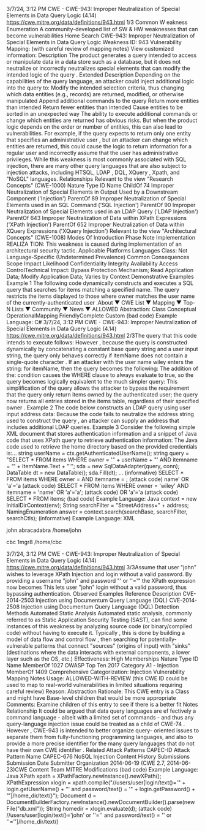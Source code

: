 3/7/24, 3:12 PM CWE - CWE-943: Improper Neutralization of Special Elements in Data Query Logic (4.14)
https://cwe.mitre.org/data/deﬁnitions/943.html 1/3
Common W eakness Enumeration
A community-developed list of SW & HW weaknesses that can become
vulnerabilities
Home Search
CWE-943: Improper Neutralization of Special Elements in Data Query Logic
Weakness ID: 943
Vulnerability Mapping: (with careful review of mapping notes)
View customized information:
 Description
The product generates a query intended to access or manipulate data in a data store such as a database, but it does not neutralize or
incorrectly neutralizes special elements that can modify the intended logic of the query .
 Extended Description
Depending on the capabilities of the query language, an attacker could inject additional logic into the query to:
Modify the intended selection criteria, thus changing which data entities (e.g., records) are returned, modified, or otherwise
manipulated
Append additional commands to the query
Return more entities than intended
Return fewer entities than intended
Cause entities to be sorted in an unexpected way
The ability to execute additional commands or change which entities are returned has obvious risks. But when the product logic
depends on the order or number of entities, this can also lead to vulnerabilities. For example, if the query expects to return only one
entity that specifies an administrative user , but an attacker can change which entities are returned, this could cause the logic to return
information for a regular user and incorrectly assume that the user has administrative privileges.
While this weakness is most commonly associated with SQL injection, there are many other query languages that are also subject to
injection attacks, including HTSQL, LDAP , DQL, XQuery , Xpath, and "NoSQL" languages.
 Relationships
 Relevant to the view "Research Concepts" (CWE-1000)
Nature Type ID Name
ChildOf 74 Improper Neutralization of Special Elements in Output Used by a Downstream Component
('Injection')
ParentOf 89 Improper Neutralization of Special Elements used in an SQL Command ('SQL Injection')
ParentOf 90 Improper Neutralization of Special Elements used in an LDAP Query ('LDAP Injection')
ParentOf 643 Improper Neutralization of Data within XPath Expressions ('XPath Injection')
ParentOf 652 Improper Neutralization of Data within XQuery Expressions ('XQuery Injection')
 Relevant to the view "Architectural Concepts" (CWE-1008)
 Modes Of Introduction
Phase Note
Implementation REALIZA TION: This weakness is caused during implementation of an architectural security tactic.
 Applicable Platforms
Languages
Class: Not Language-Specific (Undetermined Prevalence)
 Common Consequences
Scope Impact Likelihood
Confidentiality
Integrity
Availability
Access ControlTechnical Impact: Bypass Protection Mechanism; Read Application Data; Modify Application Data; Varies by Context
 Demonstrative Examples
Example 1
The following code dynamically constructs and executes a SQL query that searches for items matching a specified name. The query
restricts the items displayed to those where owner matches the user name of the currently-authenticated user .About ▼ CWE List ▼ Mapping ▼ Top-N Lists ▼ Community ▼ News ▼
ALLOWED
Abstraction: Class
Conceptual OperationalMapping
FriendlyComplete Custom
(bad code) Example Language: C# 3/7/24, 3:12 PM CWE - CWE-943: Improper Neutralization of Special Elements in Data Query Logic (4.14)
https://cwe.mitre.org/data/deﬁnitions/943.html 2/3The query that this code intends to execute follows:
However , because the query is constructed dynamically by concatenating a constant base query string and a user input string, the
query only behaves correctly if itemName does not contain a single-quote character . If an attacker with the user name wiley enters the
string:
for itemName, then the query becomes the following:
The addition of the:
condition causes the WHERE clause to always evaluate to true, so the query becomes logically equivalent to the much simpler query:
This simplification of the query allows the attacker to bypass the requirement that the query only return items owned by the
authenticated user; the query now returns all entries stored in the items table, regardless of their specified owner .
Example 2
The code below constructs an LDAP query using user input address data:
Because the code fails to neutralize the address string used to construct the query , an attacker can supply an address that includes
additional LDAP queries.
Example 3
Consider the following simple XML document that stores authentication information and a snippet of Java code that uses XPath query
to retrieve authentication information:
The Java code used to retrieve the home directory based on the provided credentials is:...
string userName = ctx.getAuthenticatedUserName();
string query = "SELECT \* FROM items WHERE owner = '" + userName + "' AND itemname = '" + ItemName.Text + "'";
sda = new SqlDataAdapter(query, conn);
DataTable dt = new DataTable();
sda.Fill(dt);
...
(informative) 
SELECT \* FROM items WHERE owner =  AND itemname = ;
(attack code) 
name' OR 'a'='a
(attack code) 
SELECT \* FROM items WHERE owner = 'wiley' AND itemname = 'name' OR 'a'='a';
(attack code) 
OR 'a'='a
(attack code) 
SELECT \* FROM items;
(bad code) Example Language: Java 
context = new InitialDirContext(env);
String searchFilter = "StreetAddress=" + address;
NamingEnumeration answer = context.search(searchBase, searchFilter, searchCtls);
(informative) Example Language: XML 


john
abracadabra
/home/john


cbc
1mgr8
/home/cbc

3/7/24, 3:12 PM CWE - CWE-943: Improper Neutralization of Special Elements in Data Query Logic (4.14)
https://cwe.mitre.org/data/deﬁnitions/943.html 3/3Assume that user "john" wishes to leverage XPath Injection and login without a valid password. By providing a username "john" and
password "' or ''='" the XPath expression now becomes
This lets user "john" login without a valid password, thus bypassing authentication.
 Observed Examples
Reference Description
CVE-2014-2503 Injection using Documentum Query Language (DQL)
CVE-2014-2508 Injection using Documentum Query Language (DQL)
 Detection Methods
Automated Static Analysis
Automated static analysis, commonly referred to as Static Application Security Testing (SAST), can find some instances of this
weakness by analyzing source code (or binary/compiled code) without having to execute it. Typically , this is done by building a
model of data flow and control flow , then searching for potentially-vulnerable patterns that connect "sources" (origins of input)
with "sinks" (destinations where the data interacts with external components, a lower layer such as the OS, etc.)
Effectiveness: High
 Memberships
Nature Type ID Name
MemberOf 1027 OWASP Top Ten 2017 Category A1 - Injection
MemberOf 1409 Comprehensive Categorization: Injection
 Vulnerability Mapping Notes
Usage: ALLOWED-WITH-REVIEW
(this CWE ID could be used to map to real-world vulnerabilities in limited situations requiring careful review)
Reason: Abstraction
Rationale:
This CWE entry is a Class and might have Base-level children that would be more appropriate
Comments:
Examine children of this entry to see if there is a better fit
 Notes
Relationship
It could be argued that data query languages are ef fectively a command language - albeit with a limited set of commands - and thus
any query-language injection issue could be treated as a child of CWE-74 . However , CWE-943 is intended to better organize query-
oriented issues to separate them from fully-functioning programming languages, and also to provide a more precise identifier for the
many query languages that do not have their own CWE identifier .
 Related Attack Patterns
CAPEC-ID Attack Pattern Name
CAPEC-676 NoSQL Injection
 Content History
 Submissions
Submission Date Submitter Organization
2014-06-19
(CWE 2.7, 2014-06-23)CWE Content Team MITRE
 Modifications
(bad code) Example Language: Java 
XPath xpath = XPathFactory.newInstance().newXPath();
XPathExpression xlogin = xpath.compile("//users/user[login/text()='" + login.getUserName() + "' and password/text() = '" +
login.getPassword() + "']/home\_dir/text()");
Document d = DocumentBuilderFactory.newInstance().newDocumentBuilder().parse(new File("db.xml"));
String homedir = xlogin.evaluate(d);
(attack code) 
//users/user[login/text()='john' or ''='' and password/text() = '' or ''='']/home\_dir/text()